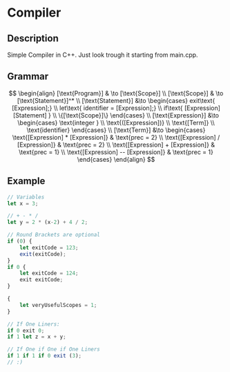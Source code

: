 # Compiler

## Description

Simple Compiler in C++. Just look trough it starting from main.cpp.  

## Grammar

$$
\begin{align}
[\text{Program}] & \to  [\text{Scope}] \\
[\text{Scope}] & \to [\text{Statement}]^*  \\
[\text{Statement}] &\to  \begin{cases}
	exit\text{ [Expression];}  \\
	let\text{ identifier  = [Expression];}  \\
	if\text{ [Expression] [Statement] }  \\
	\{[\text{Scope}]\}
\end{cases}  \\
[\text{Expression}] &\to  \begin{cases}
	\text{integer }  \\
	\text{([Expression])} \\
	\text{[Term]} \\
	\text{identifier}
\end{cases}  \\
[\text{Term}] &\to  \begin{cases}
	\text{[Expression] * [Expression]}  & \text{prec = 2} \\
	\text{[Expression] / [Expression]}  & \text{prec = 2} \\
	\text{[Expression] + [Expression]} & \text{prec = 1}  \\
	\text{[Expression] -- [Expression]} & \text{prec = 1}
\end{cases}
\end{align}
$$

## Example

``` Javascript
// Variables
let x = 3;

// + - * /
let y = 2 * (x-2) + 4 / 2;

// Round Brackets are optional
if (0) {
    let exitCode = 123;
    exit(exitCode);
}
if 0 {
    let exitCode = 124;
    exit exitCode;
}

{
    let veryUsefulScopes = 1;
}

// If One Liners:
if 0 exit 0;
if 1 let z = x + y;

// If One if One if One Liners
if 1 if 1 if 0 exit (3);
// :)
```
